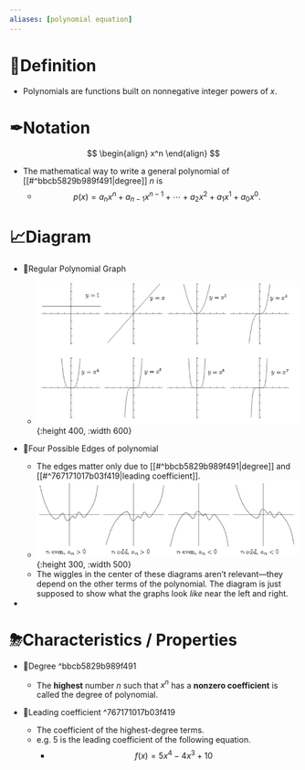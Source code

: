 ```yaml
---
aliases: [polynomial equation]
---
```


# 📝Definition
- Polynomials are functions built on nonnegative integer powers of $x$.

# ✒Notation
$$
\begin{align}
x^n
\end{align}
$$
- The mathematical way to write a general polynomial of [[#^bbcb5829b989f491|degree]] $n$ is
    - $$
      p(x)=a_{n}x^{n}+a_{n-1}x^{n-1}+\cdots+a_{2}x^{2}+a_{1}x^{1}+a_{0}x^{0}.
      $$
    
# 📈Diagram
- 📌Regular Polynomial Graph
    - ![name](../assets/polynomial_0_7.png){:height 400, :width 600}
    
- 📌Four Possible Edges of polynomial
    - The edges matter only due to [[#^bbcb5829b989f491|degree]] and [[#^767171017b03f419|leading coefficient]].
    - ![name](../assets/edges_of_polynomial.png){:height 300, :width 500}
    - The wiggles in the center of these diagrams aren’t relevant—they depend on the other terms of the polynomial. The diagram is just supposed to show what the graphs look *like* near the left and right.
    
-

# ⛈Characteristics / Properties
- 📌Degree ^bbcb5829b989f491
    - The **highest** number $n$ such that $x^n$ has a **nonzero coefficient** is called the degree of polynomial.
    
- 📌Leading coefficient ^767171017b03f419
    - The coefficient of the highest-degree terms.
    - e.g. $5$ is the leading coefficient of the following equation.
        - $$
          f(x)=5x^4-4x^3+10
          $$
        